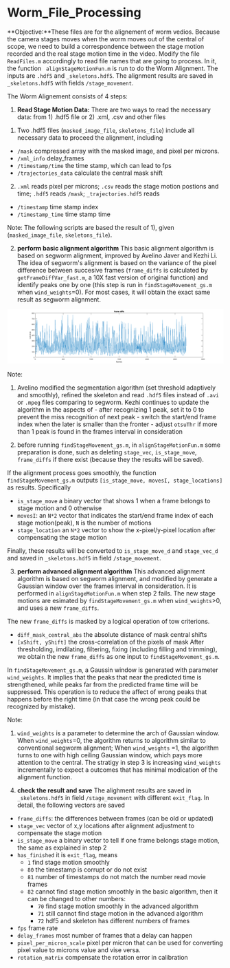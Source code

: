 # Worm_File_Processing 

**Objective:**These files are for the alignement of worm vedios. Because the camera stages moves when the worm moves out of the central of scope, we need to build a correspondence between the stage motion recorded and the real stage motion time in the video. Modify the file `ReadFiles.m` accordingly to read file names that are going to process.  In it, the function ` alignStageMotionFun.m` is run to do the Worm Alignment. The inputs are `.hdf5` and `_skeletons.hdf5`. The alignment results are saved in `_skeletons.hdf5` with fields `/stage_movement`.

The Worm Alignement consists of 4 steps:

1. **Read Stage Motion Data:** There are two ways to read the necessary data: from 1) .hdf5 file or 2) .xml, .csv and other files 

  1) Two .hdf5 files (`masked_image_file`, `skeletons_file`) include all necessary data to proceed the alignment, including
  - `/mask` compressed array with the masked image, and pixel per microns.
  - `/xml_info` delay_frames
  - `/timestamp/time` the time stamp, which can lead to fps
  - `/trajectories_data` calculate the central mask shift
  
  2) `.xml` reads pixel per microns; `.csv` reads the stage motion postions and time; `.hdf5` reads `/mask`; `_trajectories.hdf5` reads
  - `/timestamp`  time stamp index
  - `/timestamp_time`  time stamp time

  Note: The following scripts are based the result of 1), given (`masked_image_file`, `skeletons_file`).

2. **perform basic alignment algorithm** This basic alignment algorithm is based on segworm alignment, improved by Avelino Javer and Kezhi Li. The idea of segworm's alignment is based on the variance of the pixel difference between succesive frames (`frame_diffs` is calculated by `getFrameDiffVar_fast.m`, a 10X fast version of original function) and identify peaks one by one (this step is run in `findStageMovement_gs.m` when `wind_weights`=0).  For most cases, it will obtain the exact same result as segworm alignment.

 ![frame_diffs](https://github.com/KezhiLi/Worm_File_Processing/blob/master/ToAvelino/stage_correction_segworm/frame_diffs_github1.png?raw=true)
 
   Note: 
   
   1) Avelino modified the segmentation algorithm (set threshold adaptively and smoothly), refined the skeleton and read `.hdf5` files instead of `.avi` or `.mpeg` files comparing to segworm. Kezhi continues to update the algorithm in the aspects of
    - after recognizing 1 peak, set it to 0 to prevent the miss recognition of next peak
    - switch the start/end frame index when the later is smaller than the fronter
    - adjust `otsuThr` if more than 1 peak is found in the frames interval in consideration
   
   2) before running `findStageMovement_gs.m`, in `alignStageMotionFun.m` some preparation is done, such as deleting `stage_vec`, `is_stage_move`, `frame_diffs` if there exist (because they the results will be saved).   

  If the alignment process goes smoothly, the function `findStageMovement_gs.m` outputs `[is_stage_move, movesI, stage_locations]` as results. Specifically
  - `is_stage_move` a binary vector that shows 1 when a frame belongs to stage motion and 0 otherwise
  - `movesI`: an `N*2` vector that indicates the start/end frame index of each stage motion(peak), `N` is the number of motions 
  - `stage_location` an `N*2` vector to show the x-pixel/y-pixel location after compensating the stage motion
  
  Finally, these results will be converted to `is_stage_move_d` and `stage_vec_d` and saved in `_skeletons.hdf5` in field `/stage_movement`.

3. **perform advanced alignment algorithm** This advanced alignment algorithm is based on segworm alignment, and modified by generate a Gaussian window over the frames interval in consideration. It is performed in `alignStageMotionFun.m` when step 2 fails. The new stage motions are esimated by `findStageMovement_gs.m` when `wind_weights`>0, and uses a new `frame_diffs`.

  The new `frame_diffs` is masked by a logical operation of tow criterions.
  - `diff_mask_central_abs` the absolute distance of mask central shifts
  - `[xShift, yShift]` the cross-correlation of the pixels of mask
  After thresholding, imdilating, filtering, fixing (including filling and trimming), we obtain the new `frame_diffs` as one input to 
  `findStageMovement_gs.m`. 

  In `findStageMovement_gs.m`, a Gaussin window is generated with parameter `wind_weights`. It implies that the peaks that near the predicted time is strengthened, while peaks far from the predicted frame time will be suppressed. This operation is to reduce the affect of wrong peaks that happens before the right time (in that case the wrong peak could be recognized by mistake). 
  
   Note:

   1) `wind_weights` is a parameter to determine the arch of Gaussian window. When `wind_weights`=0, the algorithm returns to algorithm similar to conventional segworm alignment; When `wind_weights` =1, the algorithm turns to one with high ceiling Gaussian window, which pays more attention to the central. The stratigy in step 3 is increasing `wind_weights` incrementally to expect a outcomes that has minimal modication of the alignment function.

4. **check the result and save** The alighment results are saved in `_skeletons.hdf5` in field `/stage_movement` with different `exit_flag`. In detail, the following vectors are saved
  - `frame_diffs`: the differences between frames (can be old or updated)
  - `stage_vec` vector of x,y locations after alignment adjustment to compensate the stage motion
  - `is_stage_move` a binary vector to tell if one frame belongs stage motion, the same as explained in step 2
  - `has_finished` it is `exit_flag`, means
      - `1` find stage motion smoothly
      - `80` the timestamp is corrupt or do not exist
      - `81` number of timestamps do not match the number read movie frames
      - `82` cannot find stage motion smoothly in the basic algorithm, then it can be changed to other numbers:
        - `70` find stage motion smoothly in the advanced algorithm
        - `71` still cannot find stage motion in the advanced algorithm
        - `72` hdf5 and skeleton has different numbers of frames
  - `fps` frame rate
  - `delay_frames` most number of frames that a delay can happen
  - `pixel_per_micron_scale` pixel per micron that can be used for converting pixel value to microns value and vise versa.
  - `rotation_matrix` compensate the rotation error in calibration
